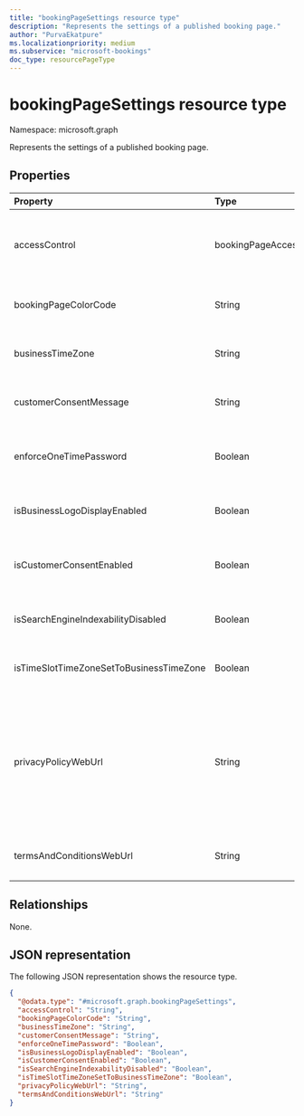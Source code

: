 ```yaml
---
title: "bookingPageSettings resource type"
description: "Represents the settings of a published booking page."
author: "PurvaEkatpure"
ms.localizationpriority: medium
ms.subservice: "microsoft-bookings"
doc_type: resourcePageType
---
```


# bookingPageSettings resource type

Namespace: microsoft.graph

Represents the settings of a published booking page.

## Properties
|Property|Type|Description|
|:---|:---|:---|
|accessControl|bookingPageAccessControl|Access control on a published booking page. The possible values are: `unrestricted`, `restrictedToOrganization`, `unknownFutureValue`.|
|bookingPageColorCode|String|Custom color for the booking page. The value should be in Hex format. For example, `#123456`.|
|businessTimeZone|String|The time zone of the customer. For a list of possible values, see [dateTimeTimeZone](dateTimeTimeZone.md).|
|customerConsentMessage|String|The personal data collection and usage consent message in the booking page.|
|enforceOneTimePassword|Boolean|Determines whether the one-time password is required to create an appointment. The default value is `false`.|
|isBusinessLogoDisplayEnabled|Boolean|Indicates whether the business logo is displayed on the booking page. The default value is `false`.|
|isCustomerConsentEnabled|Boolean|Enables personal data collection and the usage consent toggle on the booking page. The default value is `false`.|
|isSearchEngineIndexabilityDisabled|Boolean|Indicates whether web crawlers index this page. The defaults value is `false`.|
|isTimeSlotTimeZoneSetToBusinessTimeZone|Boolean|Displays the booking time slots in the business time zone. The default value is `false`.|
|privacyPolicyWebUrl|String|URL of a webpage that provides the terms and conditions of the business. If a privacy policy isn't included, the following text appears on the booking page as default: "The policies and practices of {booking_business_name} apply to the use of your data." |
|termsAndConditionsWebUrl|String|URL of a webpage that provides the terms and conditions of the business.|

## Relationships
None.

## JSON representation
The following JSON representation shows the resource type.
<!-- {
  "blockType": "resource",
  "@odata.type": "microsoft.graph.bookingPageSettings"
}
-->
``` json
{
  "@odata.type": "#microsoft.graph.bookingPageSettings",
  "accessControl": "String",
  "bookingPageColorCode": "String",
  "businessTimeZone": "String",
  "customerConsentMessage": "String",
  "enforceOneTimePassword": "Boolean",
  "isBusinessLogoDisplayEnabled": "Boolean",
  "isCustomerConsentEnabled": "Boolean",
  "isSearchEngineIndexabilityDisabled": "Boolean",
  "isTimeSlotTimeZoneSetToBusinessTimeZone": "Boolean",
  "privacyPolicyWebUrl": "String",
  "termsAndConditionsWebUrl": "String"
}
```
